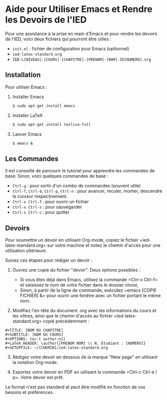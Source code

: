 # Aide pour Utiliser Emacs et Rendre les Devoirs de l'IED

Pour une assistance à la prise en main d'Emacs et pour rendre les devoirs de l'IED, voici deux fichiers qui pourront être utiles :

- `init.el` : fichier de configuration pour Emacs (optionnel)
- `ied-latex-standard.org`
- `IED-L[NIVEAU]-[COURS]-[CHAPITRE]-[PRENOM]-[NOM]-ID[NUMERO].org`

## Installation

Pour utiliser Emacs :

1. Installer Emacs
    ```bash
    $ sudo apt-get install emacs
    ``` 
2. Installer LaTeX
    ```bash
    $ sudo apt-get install texlive-full
    ```
3. Lancer Emacs
    ```bash
    $ emacs &
    ```

## Les Commandes

Il est conseillé de parcourir le tutoriel pour apprendre les commandes de base. Sinon, voici quelques commandes de base :

- `Ctrl-g` : pour sortir d'un combo de commandes (souvent utile)
- `Ctrl-f`, `Ctrl-b`, `Ctrl-p`, `Ctrl-n` : pour avancer, reculer, monter, descendre le curseur respectivement.
- `Ctrl-x Ctrl-f` : pour ouvrir un fichier
- `Ctrl-x Ctrl-s` : pour sauvegarder
- `Ctrl-x Ctrl-c` : pour quitter

## Devoirs

Pour soumettre un devoir en utilisant Org-mode, copiez le fichier =ied-latex-standard.org= sur votre machine et notez le chemin d'accès pour une utilisation ultérieure.

Suivez ces étapes pour rédiger un devoir :

1. Ouvrez une copie du fichier "devoir". Deux options possibles :
   - Si vous êtes déjà dans Emacs, utilisez la commande =Ctrl-x Ctrl-f= et saisissez le nom de votre fichier dans le dossier choisi,
   - Sinon, à partir de la ligne de commande, exécutez =emacs [COPIE FICHIER] &= pour ouvrir une fenêtre avec un fichier portant le même nom.

2. Modifiez l'en-tête du document .org avec les informations du cours et les vôtres, ainsi que le chemin d'accès au fichier =ied-latex-standard.org= copié précédemment :

```org-mode
#+TITLE: [NOM DU CHAPITRE]
#+SUBTITLE: [NOM DU COURS]
#+OPTIONS: toc:t author:nil
#+LaTeX_HEADER: \author{[PRENOM NOM] \\ N. Etudiant : [NUMERO]}
#+SETUPFILE: ~/[CHEMIN]/ied-latex-standard.org
```

3. Rédigez votre devoir en dessous de la marque "New page" en utilisant la notation Org-mode.

4. Exportez votre devoir en PDF en utilisant la commande =Ctrl-c Ctrl-e l p=. Votre devoir est prêt.

Le format n'est pas standard et peut être modifié en fonction de vos besoins et préférences.